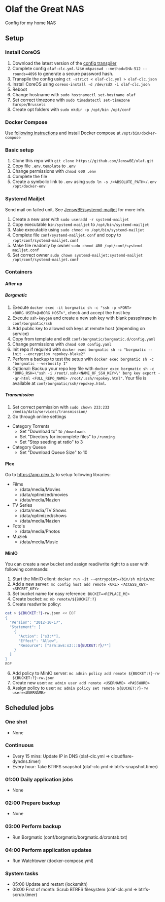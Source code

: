 # Olaf the Great NAS
Config for my home NAS

## Setup
### Install CoreOS
1. Download the latest version of the [config transpiler](https://github.com/coreos/container-linux-config-transpiler/)
2. Complete config `olaf-clc.yml`. Use `mkpasswd --method=SHA-512 --rounds=4096` to generate a secure password hash.
3. Transpile the config using `ct -strict < olaf-clc.yml > olaf-clc.json`
4. Install CoreOS using `coreos-install -d /dev/sdX -i olaf-clc.json`
5. Reboot
6. Change hostname with `sudo hostnamectl set-hostname olaf`
7. Set correct timezone with `sudo timedatectl set-timezone Europe/Brussels`
8. Create opt folders with `sudo mkdir -p /opt/bin /opt/conf`

### Docker Compose
Use [following instructions](https://docs.docker.com/compose/install/#install-compose) and install Docker compose at `/opt/bin/docker-compose`

### Basic setup
1. Clone this repo with `git clone https://github.com/JenswBE/olaf.git`
2. Copy file `.env.template` to `.env`
3. Change permissions with `chmod 600 .env`
4. Complete the file
5. Create a symbolic link to `.env` using `sudo ln -s /<ABSOLUTE_PATH>/.env /opt/docker-env`

### Systemd Mailjet
Send mail on failed unit. See [JenswBE/systemd-mailjet](https://github.com/JenswBE/systemd-mailjet) for more info.
1. Create a new user with `sudo useradd -r systemd-mailjet`
2. Copy executable `bin/systemd-mailjet` to `/opt/bin/systemd-mailjet`
3. Make executable using `sudo chmod +x /opt/bin/systemd-mailjet`
4. Complete file `conf/systemd-mailjet.conf` and copy to `/opt/conf/systemd-mailjet.conf`
5. Make file readonly by owner `sudo chmod 400 /opt/conf/systemd-mailjet.conf`
6. Set correct owner `sudo chown systemd-mailjet:systemd-mailjet /opt/conf/systemd-mailjet.conf`

### Containers
#### After up
##### Borgmatic
1. Execute `docker exec -it borgmatic sh -c "ssh -p <PORT> <BORG_USER>@<BORG_HOST>"`, check and accept the host key
2. Execute `ssh-keygen` and create a new ssh key with blank passphrase in `conf/borgmatic/ssh`
3. Add public key to allowed ssh keys at remote host (depending on service)
4. Copy from template and edit `conf/borgmatic/borgmatic.d/config.yaml`
5. Change permissions with `chmod 600 config.yaml`
6. Init repo if required with `docker exec borgmatic sh -c "borgmatic --init --encryption repokey-blake2"`
7. Perform a backup to test the setup with `docker exec borgmatic sh -c "borgmatic --verbosity 1"`
8. Optional: Backup your repo key file with `docker exec borgmatic sh -c "BORG_RSH=\"ssh -i /root/.ssh/<NAME_OF_SSH_KEY>\" borg key export --qr-html <FULL_REPO_NAME> /root/.ssh/repokey.html"`. Your file is available at `conf/borgmatic/ssh/repokey.html`.

##### Transmission
1. Set correct permission with `sudo chown 233:233 /media/data/services/transmission/`
2. Go through online settings
  - Category Torrents
    - Set "Download to" to `/downloads`
    - Set "Directory for incomplete files" to `/running`
    - Set "Stop seeding at ratio" to 3
  - Category Queue
    - Set "Download Queue Size" to 10

#### Plex
Go to https://app.plex.tv to setup following libraries:
- Films
  - /data/media/Movies
  - /data/optimized/movies
  - /data/media/Nazien
- TV Series
  - /data/media/TV Shows
  - /data/optimized/shows
  - /data/media/Nazien
- Foto's
  - /data/media/Photos
- Muziek
  - /data/media/Music

#### MinIO
You can create a new bucket and assign read/write right to a user with following commands:
1. Start the MinIO client: `docker run -it --entrypoint=/bin/sh minio/mc`
2. Add a new server: `mc config host add remote <URL> <ACCESS_KEY> <SECRET_KEY>`
3. Set bucket name for easy reference: `BUCKET=<REPLACE_ME>`
4. Create bucket: `mc mb remote/${BUCKET:?}`
5. Create readwrite policy:
```bash
cat > ${BUCKET:?}-rw.json << EOF
{
  "Version": "2012-10-17",
  "Statement": [
    {
      "Action": ["s3:*"],
      "Effect": "Allow",
      "Resource": ["arn:aws:s3:::${BUCKET:?}/*"]
    }
  ]
}
EOF
```
6. Add policy to MinIO server: `mc admin policy add remote ${BUCKET:?}-rw ${BUCKET:?}-rw.json`
7. Create new user: `mc admin user add remote <USERNAME> <PASSWORD>`
8. Assign policy to user: `mc admin policy set remote ${BUCKET:?}-rw user=<USERNAME>`

## Scheduled jobs
### One shot
- None

### Continuous
- Every 15 mins: Update IP in DNS (olaf-clc.yml => cloudflare-dyndns.timer)
- Every hour: Take BTRFS snapshot (olaf-clc.yml => btrfs-snapshot.timer)

### 01:00 Daily application jobs
- None

### 02:00 Prepare backup
- None

### 03:00 Perform backup
- Run Borgmatic (conf/borgmatic/borgmatic.d/crontab.txt)

### 04:00 Perform application updates
- Run Watchtower (docker-compose.yml)

### System tasks
- 05:00 Update and restart (locksmith)
- 06:00 First of month: Scrub BTRFS filesystem (olaf-clc.yml => btrfs-scrub.timer)
